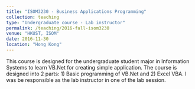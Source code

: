 ```yaml
---
title: "ISOM3230 - Business Applications Programming"
collection: teaching
type: "Undergraduate course - Lab instructor"
permalink: /teaching/2016-fall-isom3230
venue: "HKUST, ISOM"
date: 2016-11-30
location: "Hong Kong"
---
```


This course is designed for the undergraduate student major in Information Systems to learn VB.Net for creating simple application. The course is designed into 2 parts: 1) Basic programming of VB.Net and 2) Excel VBA. I was be responsible as the lab instructor in one of the lab session. 